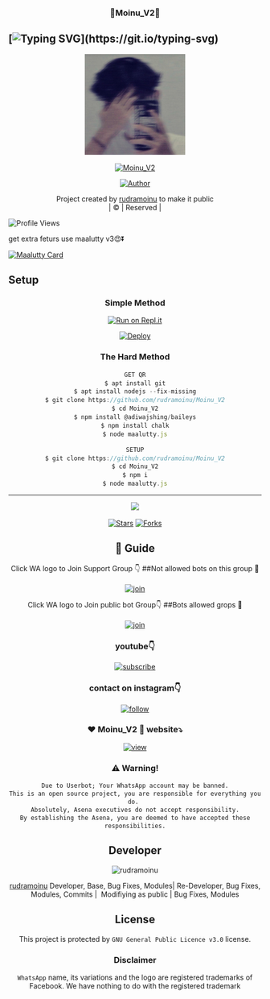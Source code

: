 <h3 align="center">💝Moinu_V2💝</h3>

## [![Typing SVG](https://readme-typing-svg.herokuapp.com?font=Lemon+milk&color=F5000&lines=Welcome+to+Moinu_V2+WA+Bot...;Created+by+husni+and+nijin...;This+is+a+Bgm+stickerbot...;With+more+features...)](https://git.io/typing-svg)

<div align="center">
  <img border-radius: 15px src="IMG_20211223_115947_434.jpg" width="200" height="200"/>
  <p align="center">
<a href="#"><img title="Moinu_V2" src="https://img.shields.io/badge/Moinu_V2-green?colorA=%23ff0000&colorB=%23017e40&style=for-the-badge"></a>
</p>
  <p align="center">
<a href="https://github.com/rudramoinu"><img title="Author" src="https://img.shields.io/badge/Author-Husnijin-/Moinu_V2?color=blue&style=for-the-badge&logo=whatsapp"></a>
</p>
</div>
<p align="center">
Project created by <a href="https://github.com/rudramoinu">rudramoinu</a> to make it public
    <br>
       | © |
        Reserved |
    <br> 
</p>

![Profile Views](https://hits.seeyoufarm.com/api/count/incr/badge.svg?url=https://github.com/rudramoinu/Moinu_V2&title=Moinu_V2%20Views)

get extra feturs use maalutty v3😍⏬

[![Maalutty Card](https://github-readme-stats.vercel.app/api/pin/?username=rudramoinu&repo=MAALUTTY_V3&theme=nightowl)](https://github.com/rudramoinu/MAALUTTY_V3)
  </div>
    

## Setup
<div align="center">

  ### Simple Method
 
[![Run on Repl.it](https://repl.it/badge/github/quiec/whatsAlfa)](https://replit.com/@Husniser/MAALUTTY-QR)
  

[![Deploy](https://www.herokucdn.com/deploy/button.svg)](https://heroku.com/deploy?template=https://github.com/rudramoinu/Moinu_V2) 
 
### The Hard Method
```js
GET QR
$ apt install git
$ apt install nodejs --fix-missing
$ git clone https://github.com/rudramoinu/Moinu_V2
$ cd Moinu_V2
$ npm install @adiwajshing/baileys
$ npm install chalk
$ node maalutty.js
```
      
```js
SETUP
$ git clone https://github.com/rudramoinu/Moinu_V2
$ cd Moinu_V2
$ npm i
$ node maalutty.js
```

----

  <p align="center">
  <a href="httsp://github.com/rudramoinu/Moinu_V2">
    
<a href="https://github.com/farhan-dqz/followers">
<img src="https://img.shields.io/github/repo-size/farhan-dqz/Julie-Mwol?color=green&label=Repo%20total%20size&style=plastic">
<p align="center">
<a href="https://github.com/rudramoinu/followers"
<img title="Followers" src="https://img.shields.io/github/followers/rudramoinu?color=blue&style=flat-square"></a>
<a href="https://github.com/rudramoinu/Moinu_V2/stargazers/"><img title="Stars" src="https://img.shields.io/github/stars/rudramoinu/Moinu_V2?color=blue&style=flat-trangle"></a>
<a href="https://github.com/rudramoinu/Moinu_V2/network/members"><img title="Forks" src="https://img.shields.io/github/forks/rudramoinu/Moinu_V2?color=blue&style=flat-trangle"></a>
</p>

## 📢 Guide
Click WA logo to Join Support Group 👇
##Not allowed bots on this group 🔰
    <br>
<br>
  [![join](https://github.com/Alien-alfa/PublicBot/blob/main/wlogo.svg.png)](https://chat.whatsapp.com/FO3JyZPm1ma3vHyEQjaToY)
  <div align="center">


Click WA logo to Join public bot Group👇
##Bots allowed grops 🔰
    <br>
<br>
  [![join](https://github.com/Alien-alfa/PublicBot/blob/main/wlogo.svg.png)](https://chat.whatsapp.com/BUt420LTGKBHNHALHKV9jJ)
  <div align="center">

  </div>

### youtube👇

[![subscribe](https://i.ibb.co/mqttCVQ/images-1-1.png)](https://youtube.com/channel/UCllom1TvXieyxcGaanSpMvA)


### contact on instagram👇

[![follow](https://i.ibb.co/zHdm4Hj/images-5-2.jpg)](https://www.instagram.com/_husni_ser_/)

### ❤️ Moinu_V2 💙 website⤵️

[![view](https://i.ibb.co/cyXKpj7/images-7-1-1.jpg)](https://Moinu_V2nijinhusni.blogspot.com)


### ⚠️ Warning! 
```
Due to Userbot; Your WhatsApp account may be banned.
This is an open source project, you are responsible for everything you do. 
Absolutely, Asena executives do not accept responsibility.
By establishing the Asena, you are deemed to have accepted these responsibilities.
```

## Developer
  <div align="center">
    
![rudramoinu](https://github.com/rudramoinu.png?size=100)

 [rudramoinu](https://github.com/rudramoinu)
Developer, Base, Bug Fixes, Modules| Re-Developer, Bug Fixes, Modules, Commits |  Modifiying  as   public | Bug Fixes, Modules 
  </div>
    


## License
This project is protected by `GNU General Public Licence v3.0` license.

### Disclaimer
`WhatsApp` name, its variations and the logo are registered trademarks of Facebook. We have nothing to do with the registered trademark
